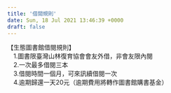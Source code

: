 ```yaml
---
title: '借閱規則'
date: Sun, 18 Jul 2021 13:46:39 +0000
draft: false
---
```


【生態圖書館借閱規則】  
　1.圖書限臺灣山林復育協會會友外借，非會友限內閱  
　2.一次最多借閱三本  
　3.借閱時間一個月，可來訊續借閱一次  
　4.逾期歸還一天20元（逾期費用將轉作圖書館購書基金）